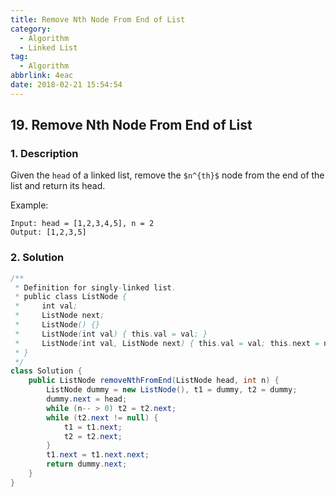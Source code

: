 ```yaml
---
title: Remove Nth Node From End of List
category:
  - Algorithm
  - Linked List
tag:
  - Algorithm
abbrlink: 4eac
date: 2018-02-21 15:54:54
---
```


## 19. Remove Nth Node From End of List
### 1. Description
Given the `head` of a linked list, remove the `$n^{th}$` node from the end of the list and return its head.

Example:
```
Input: head = [1,2,3,4,5], n = 2
Output: [1,2,3,5]
```

### 2. Solution
```java
/**
 * Definition for singly-linked list.
 * public class ListNode {
 *     int val;
 *     ListNode next;
 *     ListNode() {}
 *     ListNode(int val) { this.val = val; }
 *     ListNode(int val, ListNode next) { this.val = val; this.next = next; }
 * }
 */
class Solution {
    public ListNode removeNthFromEnd(ListNode head, int n) {
        ListNode dummy = new ListNode(), t1 = dummy, t2 = dummy;
        dummy.next = head;
        while (n-- > 0) t2 = t2.next;
        while (t2.next != null) {
            t1 = t1.next;
            t2 = t2.next;
        }
        t1.next = t1.next.next;
        return dummy.next;
    }
}
```
